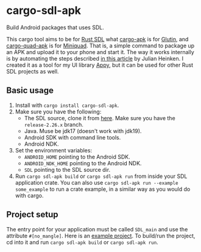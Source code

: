 # cargo-sdl-apk
Build Android packages that uses SDL.

This cargo tool aims to be for [Rust SDL](https://docs.rs/sdl2/latest/sdl2/) what
[cargo-apk](https://crates.io/crates/cargo-apk) is for [Glutin](https://crates.io/crates/glutin), 
and [cargo-quad-apk](https://crates.io/crates/cargo-quad-apk) is for [Miniquad](https://crates.io/crates/miniquad). That is, a simple command to package up an APK and upload it to your phone and start it. The way it works internally is by automating the steps described 
[in this article](https://julhe.github.io/posts/building-an-android-app-with-rust-and-sdl2/) by Julian Heinken. I created it as a tool for my UI library [Appy](https://github.com/limikael/appy), but it can be used for other Rust SDL projects as well.

## Basic usage

1. Install with `cargo install cargo-sdl-apk`.
2. Make sure you have the following:
   * The SDL source, clone it from [here](https://github.com/libsdl-org/SDL). Make sure you have the `release-2.26.x` branch.
   * Java. Muse be jdk17 (doesn't work with jdk19).
   * Android SDK with command line tools.
   * Android NDK.
3. Set the environment variables:
   * `ANDROID_HOME` pointing to the Android SDK.
   * `ANDROID_NDK_HOME` pointing to the Android NDK.
   * `SDL` pointing to the SDL source dir.
4. Run `cargo sdl-apk build` or `cargo sdl-apk run` from inside your SDL application crate. You can also use
   `cargo sdl-apk run --example some_example` to run a crate example, in a similar way as you would do with
   cargo.

## Project setup

The entry point for your application must be called `SDL_main` and use the attribute `#[no_mangle]`. Here is
an [example project](https://github.com/limikael/cargo-sdl-apk/tree/master/example-project). To build/run the
project, cd into it and run `cargo sdl-apk build` or `cargo sdl-apk run`.
